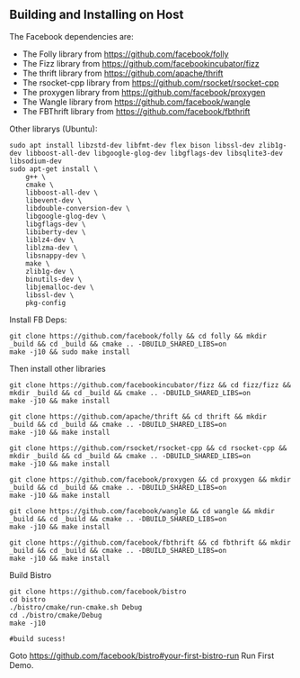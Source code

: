 ## Building and Installing on Host

The Facebook dependencies are:
* The Folly library from https://github.com/facebook/folly
* The Fizz library from https://github.com/facebookincubator/fizz
* The thrift library from https://github.com/apache/thrift
* The rsocket-cpp library from https://github.com/rsocket/rsocket-cpp
* The proxygen library from https://github.com/facebook/proxygen
* The Wangle library from https://github.com/facebook/wangle
* The FBThrift library from https://github.com/facebook/fbthrift

Other librarys (Ubuntu): 


```
sudo apt install libzstd-dev libfmt-dev flex bison libssl-dev zlib1g-dev libboost-all-dev libgoogle-glog-dev libgflags-dev libsqlite3-dev libsodium-dev
sudo apt-get install \
    g++ \
    cmake \
    libboost-all-dev \
    libevent-dev \
    libdouble-conversion-dev \
    libgoogle-glog-dev \
    libgflags-dev \
    libiberty-dev \
    liblz4-dev \
    liblzma-dev \
    libsnappy-dev \
    make \
    zlib1g-dev \
    binutils-dev \
    libjemalloc-dev \
    libssl-dev \
    pkg-config
```



Install FB Deps:

```
git clone https://github.com/facebook/folly && cd folly && mkdir _build && cd _build && cmake .. -DBUILD_SHARED_LIBS=on
make -j10 && sudo make install
```

Then install other libraries

```
git clone https://github.com/facebookincubator/fizz && cd fizz/fizz && mkdir _build && cd _build && cmake .. -DBUILD_SHARED_LIBS=on
make -j10 && make install

git clone https://github.com/apache/thrift && cd thrift && mkdir _build && cd _build && cmake .. -DBUILD_SHARED_LIBS=on
make -j10 && make install

git clone https://github.com/rsocket/rsocket-cpp && cd rsocket-cpp && mkdir _build && cd _build && cmake .. -DBUILD_SHARED_LIBS=on
make -j10 && make install

git clone https://github.com/facebook/proxygen && cd proxygen && mkdir _build && cd _build && cmake .. -DBUILD_SHARED_LIBS=on
make -j10 && make install

git clone https://github.com/facebook/wangle && cd wangle && mkdir _build && cd _build && cmake .. -DBUILD_SHARED_LIBS=on
make -j10 && make install

git clone https://github.com/facebook/fbthrift && cd fbthrift && mkdir _build && cd _build && cmake .. -DBUILD_SHARED_LIBS=on
make -j10 && make install

```


Build Bistro

```
git clone https://github.com/facebook/bistro 
cd bistro
./bistro/cmake/run-cmake.sh Debug
cd ./bistro/cmake/Debug
make -j10

#build sucess!
```

Goto https://github.com/facebook/bistro#your-first-bistro-run Run First Demo.
